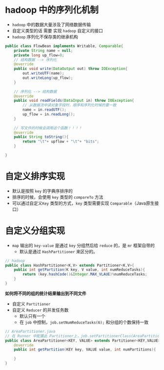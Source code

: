 # hadoop 中的序列化机制

* `hadoop` 中的数据大量涉及了网络数据传输
* 自定义类型的话 需要 实现 `hadoop` 自定义的接口
* `hadoop` 序列化不保存类的继承机构

```java
public class FlowBean implements Writable, Comparable{
    private String name = null;
    private long up_flow=0;
    // 结构数据 --> 序列化
    @override
    public void write(DataOutput out) throw IOException{
    	out.writeUTF(name);
        out.writeLong(up_flow);
    }
    
    // 序列化 --> 结构数据
    @override
    public void readFields(DataInput in) throw IOException{
        // 从数据流中读对象字段时，顺序和序列化时候的要一致
        name = in.readUTF();
        up_flow = in.readLong();
    }
    
    // 写文件的时候会调用这个函数！！！！
    @override
    public String toString(){
        return "\t"+ upflow + "\t"+ "bits";
    }
    
}
```



# 自定义排序实现

* 默认是按照 `key` 的字典序排序的
* 排序的时候，会使用 `key` 类型的 `compareTo` 方法
* 可以通过自定义`Key` 类型的方式，`key` 类型需要实现 `Comparable`（Java原生接口） 



# 自定义分组实现

* `map` 输出的 `key-value` 是通过 `key` 分组然后给 `reduce` 的，是 `mr` 框架自带的
  * 默认是通过 `HashPartitioner` 来区分的。

```java
// hadoop
public class HashPartitioner<K,V> extends Partitioner<K,V>{
    public int getPartition(K key, V value, int numReduceTasks){
        return (key.hashCode()&Integer.MAX_VLAUE)%numReduceTasks;
    }
}
```



**如何将不同的组的统计结果输出到不同文件**

* 自定义 `Partitioner`
* 自定义 `Reducer` 的并发任务数
  * 默认只有一个
  * 在 `job` 中控制，`job.setNumReduceTasks(6);` 和分组的个数保持一致

```java
// AreaPartitioner.java
// 在 Runner 中配置此 Partitioner上，job.setPartitionerClass(AreaPartitioner.class)
public class AreaPartitioner<KEY, VALUE> extends Partitioner<KEY,VALUE>{
    @override
    public int getPartition(KEY key, VALUE value, int numPartitions){
        
    }
}
```




